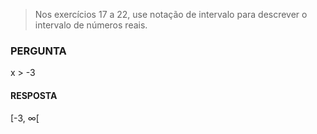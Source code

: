 > Nos exercícios 17 a 22, use notação de intervalo para descrever o intervalo de números reais.

### PERGUNTA

x > -3

#### RESPOSTA

[-3, ∞[

